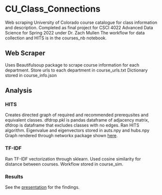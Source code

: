 # CU_Class_Connections
Web scraping University of Colorado course catalogue for class information and description.
Completed as final project for CSCI 4022 Advanced Data Science for Spring 2022 under Dr. Zach Mullen
The workflow for data collection and HITS is in the courses_nb notebook.

## Web Scraper
Uses Beautifulsoup package to scrape course information for each department.
Store urls to each department in course_urls.txt
Dictionary stored in course_info.json

## Analysis
### HITS
Creates directed graph of required and recommended prerequsites and equivalent classes.
dfdrop.pkl is pandas dataframe of adjacency matrix, dfdrop is dataframe that excludes classes with no edges.
Ran HITS algorithm. Eigenvalue and eigenvectors stored in auts.npy and hubs.npy
Graph rendered through networkx package shown [here](output.png).


### TF-IDF
Ran TF-IDF vectorization through sklearn. Used cosine similarity for distance between courses.
Workflow stored in course_sim.


### Results
See the [presentation](Class%20Connections.pdf) for the findings.
